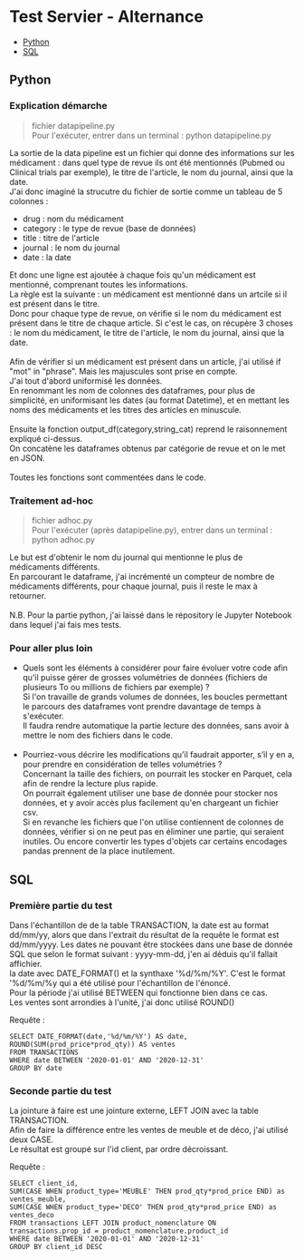 # Test Servier - Alternance

- [Python](#python)
- [SQL](#sql)

## Python


### Explication démarche

> fichier datapipeline.py<br>
> Pour l'exécuter, entrer dans un terminal : python datapipeline.py

La sortie de la data pipeline est un fichier qui donne des informations sur les médicament : dans quel type de revue ils ont été mentionnés (Pubmed ou Clinical trials par exemple), le titre de l'article, le nom du journal, ainsi que la date.<br>
J'ai donc imaginé la strucutre du fichier de sortie comme un tableau de 5 colonnes : 
- drug : nom du médicament
- category : le type de revue (base de données)
- title : titre de l'article
- journal : le nom du journal
- date : la date

Et donc une ligne est ajoutée à chaque fois qu'un médicament est mentionné, comprenant toutes les informations.<br>
La règle est la suivante : un médicament est mentionné dans un artcile si il est présent dans le titre.<br>
Donc pour chaque type de revue, on vérifie si le nom du médicament est présent dans le titre de chaque article. Si c'est le cas, on récupère 3 choses : le nom du médicament, le titre de l'article, le nom du journal, ainsi que la date.<br>
<br>
Afin de vérifier si un médicament est présent dans un article, j'ai utilisé if "mot" in "phrase". Mais les majuscules sont prise en compte.<br>
J'ai tout d'abord uniformisé les données.<br>
En renommant les nom de colonnes des dataframes, pour plus de simplicité, en uniformisant les dates (au format Datetime), et en mettant les noms des médicaments et les titres des articles en minuscule.<br>
<br>
Ensuite la fonction output_df(category,string_cat) reprend le raisonnement expliqué ci-dessus.<br>
On concatène les dataframes obtenus par catégorie de revue et on le met en JSON.<br>
<br>
Toutes les fonctions sont commentées dans le code.<br>

### Traitement ad-hoc

> fichier adhoc.py<br>
> Pour l'exécuter (après datapipeline.py), entrer dans un terminal : python adhoc.py

Le but est d'obtenir le nom du journal qui mentionne le plus de médicaments différents.<br>
En parcourant le dataframe, j'ai incrémenté un compteur de nombre de médicaments différents, pour chaque journal, puis il reste le max à retourner.<br>
<br>
N.B. Pour la partie python, j'ai laissé dans le répository le Jupyter Notebook dans lequel j'ai fais mes tests.<br>

### Pour aller plus loin

- Quels sont les éléments à considérer pour faire évoluer votre code afin qu’il puisse gérer de grosses volumétries de données (fichiers de plusieurs To ou millions de fichiers par exemple) ?<br>
Si l'on travaille de grands volumes de données, les boucles permettant le parcours des dataframes vont prendre davantage de temps à s'exécuter.<br>
Il faudra rendre automatique la partie lecture des données, sans avoir à mettre le nom des fichiers dans le code.<br><br>
- Pourriez-vous décrire les modifications qu’il faudrait apporter, s’il y en a, pour prendre en considération de telles volumétries ?<br>
Concernant la taille des fichiers, on pourrait les stocker en Parquet, cela afin de rendre la lecture plus rapide.<br>
On pourrait également utiliser une base de donnée pour stocker nos données, et y avoir accès plus facilement qu'en chargeant un fichier csv.<br>
Si en revanche les fichiers que l'on utilise contiennent de colonnes de données, vérifier si on ne peut pas en éliminer une partie, qui seraient inutiles. Ou encore convertir les types d'objets car certains encodages pandas prennent de la place inutilement.<br>

## SQL


### Première partie du test

Dans l'échantillon de de la table TRANSACTION, la date est au format dd/mm/yy, alors que dans
l'extrait du résultat de la requête le format est dd/mm/yyyy. Les dates ne pouvant être stockées
dans une base de donnée SQL que selon le format suivant : yyyy-mm-dd, j'en ai déduis qu'il fallait affichier.<br>
la date avec DATE_FORMAT() et la synthaxe '%d/%m/%Y'. C'est le format '%d/%m/%y qui a été utilisé pour l'échantillon de l'énoncé.<br>
Pour la période j'ai utilisé BETWEEN qui fonctionne bien dans ce cas.<br>
Les ventes sont arrondies à l'unité, j'ai donc utilisé ROUND()<br>

Requête : 
```
SELECT DATE_FORMAT(date,'%d/%m/%Y') AS date, ROUND(SUM(prod_price*prod_qty)) AS ventes
FROM TRANSACTIONS
WHERE date BETWEEN '2020-01-01' AND '2020-12-31' 
GROUP BY date
```

### Seconde partie du test

La jointure à faire est une jointure externe, LEFT JOIN avec la table TRANSACTION.<br>
Afin de faire la différence entre les ventes de meuble et de déco, j'ai utilisé deux CASE.<br>
Le résultat est groupé sur l'id client, par ordre décroissant.<br>

Requête :
```
SELECT client_id, 
SUM(CASE WHEN product_type='MEUBLE' THEN prod_qty*prod_price END) as ventes_meuble, 
SUM(CASE WHEN product_type='DECO' THEN prod_qty*prod_price END) as ventes_deco 
FROM transactions LEFT JOIN product_nomenclature ON transactions.prop_id = product_nomenclature.product_id 
WHERE date BETWEEN '2020-01-01' AND '2020-12-31'
GROUP BY client_id DESC
```